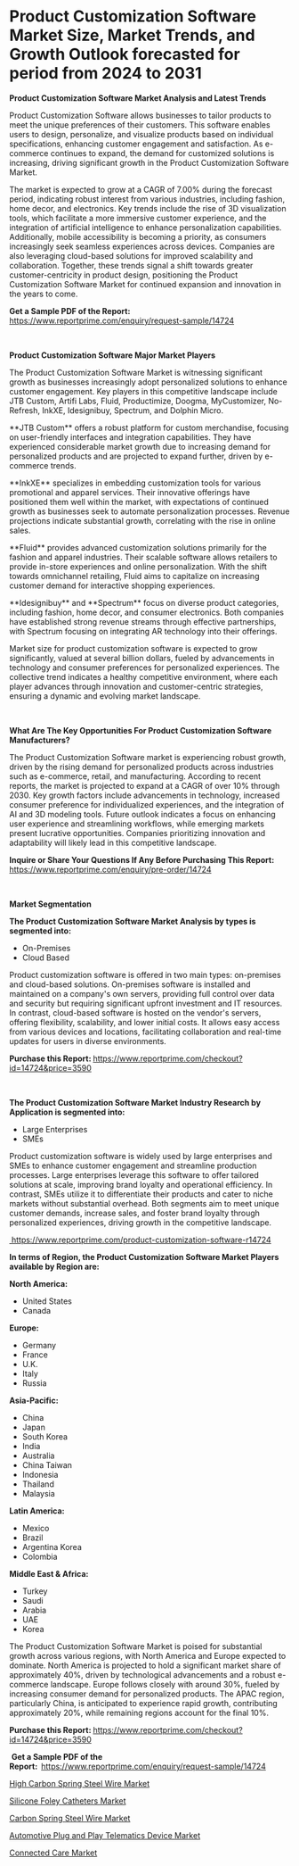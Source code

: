 <p><h1>Product Customization Software Market Size, Market Trends, and Growth Outlook forecasted for period from 2024 to 2031</h1></p><p><strong>Product Customization Software Market Analysis and Latest Trends</strong></p>
<p><p>Product Customization Software allows businesses to tailor products to meet the unique preferences of their customers. This software enables users to design, personalize, and visualize products based on individual specifications, enhancing customer engagement and satisfaction. As e-commerce continues to expand, the demand for customized solutions is increasing, driving significant growth in the Product Customization Software Market.</p><p>The market is expected to grow at a CAGR of 7.00% during the forecast period, indicating robust interest from various industries, including fashion, home decor, and electronics. Key trends include the rise of 3D visualization tools, which facilitate a more immersive customer experience, and the integration of artificial intelligence to enhance personalization capabilities. Additionally, mobile accessibility is becoming a priority, as consumers increasingly seek seamless experiences across devices. Companies are also leveraging cloud-based solutions for improved scalability and collaboration. Together, these trends signal a shift towards greater customer-centricity in product design, positioning the Product Customization Software Market for continued expansion and innovation in the years to come.</p></p>
<p><strong>Get a Sample PDF of the Report:&nbsp;</strong> <a href="https://www.reportprime.com/enquiry/request-sample/14724?utm_campaign=950&utm_medium=2&utm_source=Github&utm_content=ia&utm_term=29112024&utm_id=product-customization-software">https://www.reportprime.com/enquiry/request-sample/14724</a></p>
<p>&nbsp;</p>
<p><strong>Product Customization Software Major Market Players</strong></p>
<p><p>The Product Customization Software Market is witnessing significant growth as businesses increasingly adopt personalized solutions to enhance customer engagement. Key players in this competitive landscape include JTB Custom, Artifi Labs, Fluid, Productimize, Doogma, MyCustomizer, No-Refresh, InkXE, Idesignibuy, Spectrum, and Dolphin Micro.</p><p>**JTB Custom** offers a robust platform for custom merchandise, focusing on user-friendly interfaces and integration capabilities. They have experienced considerable market growth due to increasing demand for personalized products and are projected to expand further, driven by e-commerce trends.</p><p>**InkXE** specializes in embedding customization tools for various promotional and apparel services. Their innovative offerings have positioned them well within the market, with expectations of continued growth as businesses seek to automate personalization processes. Revenue projections indicate substantial growth, correlating with the rise in online sales.</p><p>**Fluid** provides advanced customization solutions primarily for the fashion and apparel industries. Their scalable software allows retailers to provide in-store experiences and online personalization. With the shift towards omnichannel retailing, Fluid aims to capitalize on increasing customer demand for interactive shopping experiences.</p><p>**Idesignibuy** and **Spectrum** focus on diverse product categories, including fashion, home decor, and consumer electronics. Both companies have established strong revenue streams through effective partnerships, with Spectrum focusing on integrating AR technology into their offerings.</p><p>Market size for product customization software is expected to grow significantly, valued at several billion dollars, fueled by advancements in technology and consumer preferences for personalized experiences. The collective trend indicates a healthy competitive environment, where each player advances through innovation and customer-centric strategies, ensuring a dynamic and evolving market landscape.</p></p>
<p>&nbsp;</p>
<p><strong>What Are The Key Opportunities For Product Customization Software Manufacturers?</strong></p>
<p><p>The Product Customization Software market is experiencing robust growth, driven by the rising demand for personalized products across industries such as e-commerce, retail, and manufacturing. According to recent reports, the market is projected to expand at a CAGR of over 10% through 2030. Key growth factors include advancements in technology, increased consumer preference for individualized experiences, and the integration of AI and 3D modeling tools. Future outlook indicates a focus on enhancing user experience and streamlining workflows, while emerging markets present lucrative opportunities. Companies prioritizing innovation and adaptability will likely lead in this competitive landscape.</p></p>
<p><strong>Inquire or Share Your Questions If Any Before Purchasing This Report:</strong> <a href="https://www.reportprime.com/enquiry/pre-order/14724?utm_campaign=950&utm_medium=2&utm_source=Github&utm_content=ia&utm_term=29112024&utm_id=product-customization-software">https://www.reportprime.com/enquiry/pre-order/14724</a></p>
<p>&nbsp;</p>
<p><strong>Market Segmentation</strong></p>
<p><strong>The Product Customization Software Market Analysis by types is segmented into:</strong></p>
<p><ul><li>On-Premises</li><li>Cloud Based</li></ul></p>
<p><p>Product customization software is offered in two main types: on-premises and cloud-based solutions. On-premises software is installed and maintained on a company's own servers, providing full control over data and security but requiring significant upfront investment and IT resources. In contrast, cloud-based software is hosted on the vendor's servers, offering flexibility, scalability, and lower initial costs. It allows easy access from various devices and locations, facilitating collaboration and real-time updates for users in diverse environments.</p></p>
<p><strong>Purchase this Report:&nbsp;</strong><a href="https://www.reportprime.com/checkout?id=14724&price=3590&utm_campaign=950&utm_medium=2&utm_source=Github&utm_content=ia&utm_term=29112024&utm_id=product-customization-software">https://www.reportprime.com/checkout?id=14724&price=3590</a></p>
<p>&nbsp;</p>
<p><strong>The Product Customization Software Market Industry Research by Application is segmented into:</strong></p>
<p><ul><li>Large Enterprises</li><li>SMEs</li></ul></p>
<p><p>Product customization software is widely used by large enterprises and SMEs to enhance customer engagement and streamline production processes. Large enterprises leverage this software to offer tailored solutions at scale, improving brand loyalty and operational efficiency. In contrast, SMEs utilize it to differentiate their products and cater to niche markets without substantial overhead. Both segments aim to meet unique customer demands, increase sales, and foster brand loyalty through personalized experiences, driving growth in the competitive landscape.</p></p>
<p><a href="https://www.reportprime.com/product-customization-software-r14724?utm_campaign=950&utm_medium=2&utm_source=Github&utm_content=ia&utm_term=29112024&utm_id=product-customization-software">&nbsp;https://www.reportprime.com/product-customization-software-r14724</a></p>
<p><strong>In terms of Region, the Product Customization Software Market Players available by Region are:</strong></p>
<p>
    <p> <strong> North America: </strong>
        <ul>
            <li>United States</li>
            <li>Canada</li>
        </ul>
        </p> 
    <p> <strong> Europe: </strong>
        <ul>
            <li>Germany</li>
            <li>France</li>
            <li>U.K.</li>
            <li>Italy</li>
            <li>Russia</li>
        </ul>
        </p> 
    <p> <strong> Asia-Pacific: </strong>
        <ul>
            <li>China</li>
            <li>Japan</li>
            <li>South Korea</li>
            <li>India</li>
            <li>Australia</li>
            <li>China Taiwan</li>
            <li>Indonesia</li>
            <li>Thailand</li>
            <li>Malaysia</li>
        </ul>
        </p> 
    <p> <strong> Latin America: </strong>
        <ul>
            <li>Mexico</li>
            <li>Brazil</li>
            <li>Argentina Korea</li>
            <li>Colombia</li>
        </ul>
        </p> 
    <p> <strong> Middle East & Africa: </strong>
        <ul>
            <li>Turkey</li>
            <li>Saudi</li>
            <li>Arabia</li>
            <li>UAE</li>
            <li>Korea</li>
        </ul>
    </p>
    </p>
<p><p>The Product Customization Software Market is poised for substantial growth across various regions, with North America and Europe expected to dominate. North America is projected to hold a significant market share of approximately 40%, driven by technological advancements and a robust e-commerce landscape. Europe follows closely with around 30%, fueled by increasing consumer demand for personalized products. The APAC region, particularly China, is anticipated to experience rapid growth, contributing approximately 20%, while remaining regions account for the final 10%.</p></p>
<p><strong>Purchase this Report: </strong><a href="https://www.reportprime.com/checkout?id=14724&price=3590&utm_campaign=950&utm_medium=2&utm_source=Github&utm_content=ia&utm_term=29112024&utm_id=product-customization-software">https://www.reportprime.com/checkout?id=14724&price=3590</a></p>
<p>&nbsp;<strong>Get a Sample PDF of the Report:&nbsp;&nbsp;</strong><a href="https://www.reportprime.com/enquiry/request-sample/14724?utm_campaign=950&utm_medium=2&utm_source=Github&utm_content=ia&utm_term=29112024&utm_id=product-customization-software">https://www.reportprime.com/enquiry/request-sample/14724</a></p>
<p><strong></strong></p>
<p><p><a href="https://www.linkedin.com/pulse/high-carbon-spring-steel-wire-market2024-2031-industry-ghome?utm_campaign=950&utm_medium=2&utm_source=Github&utm_content=ia&utm_term=29112024&utm_id=product-customization-software">High Carbon Spring Steel Wire Market</a></p><p><a href="https://www.linkedin.com/pulse/silicone-foley-catheters-market-global-regional-analysis-cllwe?utm_campaign=950&utm_medium=2&utm_source=Github&utm_content=ia&utm_term=29112024&utm_id=product-customization-software">Silicone Foley Catheters Market</a></p><p><a href="https://www.linkedin.com/pulse/competitive-intelligence-carbon-spring-steel-wire-market-ur9gf?utm_campaign=950&utm_medium=2&utm_source=Github&utm_content=ia&utm_term=29112024&utm_id=product-customization-software">Carbon Spring Steel Wire Market</a></p><p><a href="https://issuu.com/reportprime-2/docs/automotive-plug-and-play-telematics-device-market-?utm_campaign=950&utm_medium=2&utm_source=Github&utm_content=ia&utm_term=29112024&utm_id=product-customization-software">Automotive Plug and Play Telematics Device Market</a></p><p><a href="https://issuu.com/reportprime-2/docs/connected-care-market-size-2030.pptx?utm_campaign=950&utm_medium=2&utm_source=Github&utm_content=ia&utm_term=29112024&utm_id=product-customization-software">Connected Care Market</a></p></p>